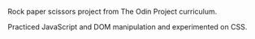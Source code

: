 Rock paper scissors project from The Odin Project curriculum.

Practiced JavaScript and DOM manipulation and experimented on CSS.